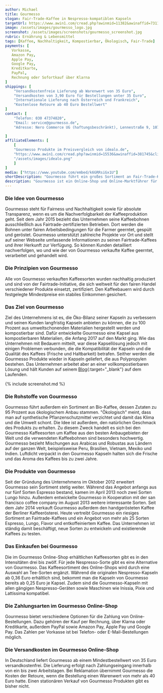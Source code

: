 ```yaml
---
author: Michael
title: Gourmesso
slogan: Fair-Trade-Kaffee in Nespresso-kompatiblen Kapseln
targetUrl: https://www.awin1.com/cread.php?awinmid=11382&awinaffid=731132&clickref=&ued=
image: /assets/images/gourmesso_logo.jpg
screenshot: /assets/images/screenshots/gourmesso_screenshot.jpg
rubric: Ernährung & Lebensmittel
tags: [Kaffee, Nachhaltigkeit, Kompostierbar, Ökologisch, Fair-Trade]
payments: [
   Vorkasse,
   Amazon Pay,
   Apple Pay,
   Google Pay,
   Kreditkarte,
   PayPal,
   Rechnung oder Sofortkauf über Klarna
]
shippings: [
    "Versandkostenfreie Lieferung ab Warenwert von 35 Euro",
    "Versandkosten von 3,90 Euro für Bestellungen unter 35 Euro",
    "Internationale Lieferung nach Österreich und Frankreich",
    "Kostenlose Retoure ab 40 Euro Bestellwert"
]
contact: [
    "Telefon: 030 47374820",
    "Email: service@gourmesso.de",
    "Adresse: Nero Commerce UG (haftungsbeschränkt), Lennestraße 9, 10785 Berlin"

]
affiliateElements: [
    [
    "Gourmesso Produkte im Preisvergleich von idealo.de", 
    "https://www.awin1.com/cread.php?awinmid=15536&awinaffid=381745&clickref=&ued=https%3A%2F%2Fwww.idealo.de%2Fpreisvergleich%2FMainSearchProductCategory.html%3Fq%3DGourmesso", 
    "/assets/images/idealo.png"
    ]
]
media: ["https://www.youtube.com/embed/k6GRRsiGx1U"]
shortDescription: "Gourmesso führt ein großes Sortiment an Fair-Trade-Kaffee und Bio-Kaffe in Nespresso-kompatiblen Kaffekapseln als günstige Alternative."
description: "Gourmesso ist ein Online-Shop und Online-Marktführer für Nespresso-kompatible Kaffeekapseln. Die Firma führt außerdem das größte Fairtrade-Sortiment auf dem Kaffeekapselmarkt sowie einige Sorten Bio-Kaffee. Gourmesso wirbt damit, bis zu 35 Prozent günstiger zu sein als das Original Nespresso."
---
```


### Die Idee von Gourmesso

Gourmesso steht für Fairness und Nachhaltigkeit sowie für absolute Transparenz, wenn es um die Nachverfolgbarkeit der Kaffeeproduktion geht. Seit dem Jahr 2015 bezieht das Unternehmen seine Kaffeebohnen ausschließlich aus Fairtrade-zertifizierten Betrieben. Dort werden die Bohnen unter fairen Arbeitsbedingungen für die Farmer geerntet, gespült und geröstet. Gourmesso unterstützt zahlreiche Projekte vor Ort und stellt auf seiner Webseite umfassende Informationen zu seinen Fairtrade-Kaffees und ihrer Herkunft zur Verfügung. So können Kunden detailliert nachverfolgen, wo und wie der von Gourmesso verkaufte Kaffee geerntet, verarbeitet und gehandelt wird. 

### Die Prinzipien von Gourmesso

Alle von Gourmesso verkauften Kaffeesorten wurden nachhaltig produziert und sind von der Fairtrade-Initiative, die sich weltweit für den fairen Handel verschiedener Produkte einsetzt, zertifiziert. Den Kaffeebauern wird durch festgelegte Mindestpreise ein stabiles Einkommen gesichert. 

### Das Ziel von Gourmesso

Ziel des Unternehmens ist es, die Öko-Bilanz seiner Kapseln zu verbessern und seinen Kunden langfristig Kapseln anbieten zu können, die zu 100 Prozent aus umweltschonenden Materialien hergestellt werden und kompostierbar sind. Dafür entwickelte Gourmesso eine Kapsel aus kompostierbaren Materialien, die Anfang 2017 auf den Markt ging. Wie das Unternehmen mit Bedauern mitteilt, war diese Kapsellösung jedoch mit einigen Problemen verbunden, die die Kompatibilität der Kapseln und die Qualität des Kaffees (Frische und Haltbarkeit) betrafen. Seither werden die Gourmesso Produkte wieder in Kapseln geliefert, die aus Polypropylen bestehen. Das Unternehmen arbeitet aber an einer vollkompostierbaren Lösung und hält Kunden auf seinem [Blog](https://www.gourmesso.de/blogs/recipes){:target="_blank"} auf dem Laufenden. 

{% include screenshot.md %}

### Die Rohstoffe von Gourmesso

Gourmesso führt außerdem ein Sortiment an Bio-Kaffee, dessen Zutaten zu 95 Prozent aus ökologischem Anbau stammen. "Ökologisch" meint, dass man auf synthetische Pflanzenschutzmittel verzichtet und damit das Klima und die Umwelt schont. Die Idee ist außerdem, den natürlichen Geschmack des Produkts zu erhalten. Zu diesem Zweck handelt es sich bei den Gourmesso Kaffeesorten um Kaffee aus den besten Anbaugebieten der Welt und die verwendeten Kaffeebohnen sind besonders hochwertig. Gourmesso bezieht Mischungen aus Arabicas und Robustas aus Ländern auf der ganzen Welt, beispielsweise Peru, Brasilien, Vietnam, Mexiko und Indien. Luftdicht verpackt in den Gourmesso Kapseln halten sich die Frische und das Aroma des Kaffees bis zu zwei Jahre.

### Die Produkte von Gourmesso

Seit der Gründung des Unternehmens im Oktober 2012 erweitert Gourmesso sein Sortiment stetig weiter. Während das Angebot anfangs aus nur fünf Sorten Espresso bestand, kamen im April 2013 noch zwei Sorten Lungo hinzu. Außerdem entwickelte Gourmesso in Kooperation mit der san francisco coffee company im August 2013 weitere interessante Sorten. Seit dem Jahr 2014 verkauft Gourmesso außerdem den handgerösteten Kaffee der Berliner Kaffeerösterei. Heute vertreibt Gourmesso ein riesiges Sortiment an Fairtrade-Kaffees und ein Angebot von mehr als 25 Sorten Espresso, Lungo, Flavor und entkoffeiniertem Kaffee. Das Unternehmen ist ständig damit beschäftigt, neue Sorten zu entwickeln und existierende Kaffees zu testen. 

### Das Einkaufen bei Gourmesso

Die im Gourmesso Online-Shop erhältlichen Kaffeesorten gibt es in den Intensitäten drei bis zwölf. Für jede Nespresso-Sorte gibt es eine Alternative von Gourmesso. Das Kaffeesortiment des Online-Shops wird durch eine Auswahl an Tee-Sorten ergänzt. Während die originalen Nespresso-Kapseln ab 0,36 Euro erhältlich sind, bekommt man die Kapseln von Gourmesso bereits ab 0,25 Euro je Kapsel. Zudem sind die Gourmesso-Kapseln mit allen gängigen Nespresso-Geräten sowie Maschinen wie Inissia, Pixie und Lattissima kompatibel. 

### Die Zahlungsarten im Gourmesso Online-Shop

Gourmesso bietet verschiedene Optionen für die Zahlung von Online-Bestellungen. Dazu gehören der Kauf per Rechnung, über Klarna oder Kreditkarte, außerdem PayPal sowie Amazon Pay, Apple Pay und Google Pay. Das Zahlen per Vorkasse ist bei Telefon- oder E-Mail-Bestellungen möglich. 

### Die Versandkosten im Gourmesso Online-Shop

In Deutschland liefert Gourmesso ab einem Mindestbestellwert von 35 Euro versandkostenfrei. Die Lieferung erfolgt nach Zahlungseingang innerhalb von ein bis zwei Arbeitstagen. Bei Reklamation übernimmt Gourmesso die Kosten der Retoure, wenn die Bestellung einen Warenwert von mehr als 40 Euro hatte. Einen stationären Verkauf von Gourmesso Produkten gibt es bisher nicht.